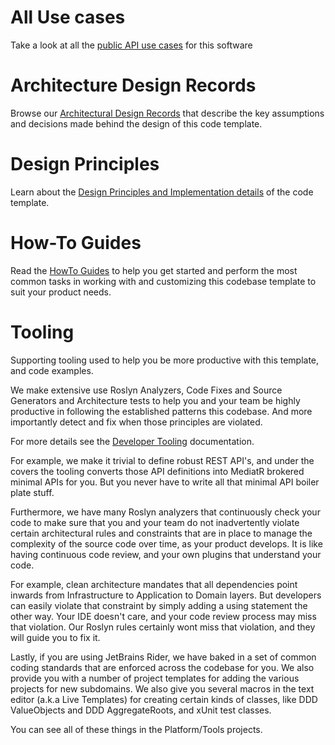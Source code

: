 # All Use cases

Take a look at all the [public API use cases](design-principles/0000-all-use-cases.md) for this software

# Architecture Design Records

Browse our [Architectural Design Records](decisions/README.md) that describe the key assumptions and decisions made behind the design of this code template.

# Design Principles

Learn about the [Design Principles and Implementation details](design-principles/README.md) of the code template.

# How-To Guides

Read the [HowTo Guides](how-to-guides/README.md) to help you get started and perform the most common tasks in working with and customizing this codebase template to suit your product needs.

# Tooling

Supporting tooling used to help you be more productive with this template, and code examples.

We make extensive use Roslyn Analyzers, Code Fixes and Source Generators and Architecture tests to help you and your team be highly productive in following the established patterns this codebase. And more importantly detect and fix when those principles are violated.

For more details see the [Developer Tooling](design-principles/0140-developer-tooling.md) documentation.

For example, we make it trivial to define robust REST API's, and under the covers the tooling converts those API definitions into MediatR brokered minimal APIs for you. But you never have to write all that minimal API boiler plate stuff.

Furthermore, we have many Roslyn analyzers that continuously check your code to make sure that you and your team do not inadvertently violate certain architectural rules and constraints that are in place to manage the complexity of the source code over time, as your product develops. It is like having continuous code review, and your own plugins that understand your code.

For example, clean architecture mandates that all dependencies point inwards from Infrastructure to Application to Domain layers. But developers can easily violate that constraint by simply adding a using statement the other way. Your IDE doesn't care, and your code review process may miss that violation. Our Roslyn rules certainly wont miss that violation, and they will guide you to fix it.

Lastly, if you are using JetBrains Rider, we have baked in a set of common coding standards that are enforced across the codebase for you.
We also provide you with a number of project templates for adding the various projects for new subdomains.
We also give you several macros in the text editor (a.k.a Live Templates) for creating certain kinds of classes, like DDD ValueObjects and DDD AggregateRoots, and xUnit test classes.

You can see all of these things in the Platform/Tools projects.